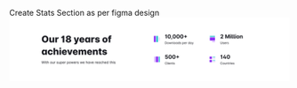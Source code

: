 Create Stats Section as per figma design 
![alt](https://github.com/archis-academy/html-css-assignments/blob/master/Assignment-6-Stats-Section/6.png?raw=true)
